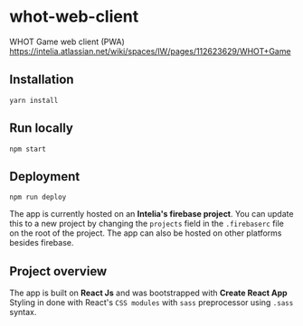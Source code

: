 # whot-web-client

WHOT Game web client (PWA)
https://intelia.atlassian.net/wiki/spaces/IW/pages/112623629/WHOT+Game


## Installation
```
yarn install
```
## Run locally
```
npm start
```

## Deployment
```
npm run deploy
```
The app is currently hosted on an **Intelia's firebase project**.
You can update this to a new project by changing the `projects` field in the `.firebaserc` file on the root of the project.
The app can also be hosted on other platforms besides firebase.

## Project overview
The app is built on **React Js** and was bootstrapped with **Create React App**
Styling in done with React's `CSS modules` with `sass` preprocessor using `.sass` syntax.